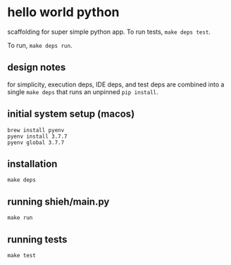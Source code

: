 # hello world python

scaffolding for super simple python app.  To run tests, `make deps test`.  

To run, `make deps run`.

## design notes

for simplicity, execution deps, IDE deps, and test deps are combined into a single `make deps` that runs an unpinned `pip install`.

## initial system setup (macos)

```
brew install pyenv
pyenv install 3.7.7
pyenv global 3.7.7
```

## installation
```
make deps
```

## running shieh/main.py
```
make run
```

## running tests
```
make test
```

